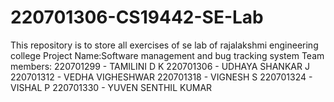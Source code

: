 # 220701306-CS19442-SE-Lab
This repository is to store all exercises of se lab of rajalakshmi engineering college
Project Name:Software management and bug tracking system
Team members:
220701299 - TAMILINI D K 
220701306 - UDHAYA SHANKAR J 
220701312 - VEDHA VIGHESHWAR 
220701318 - VIGNESH S 
220701324 - VISHAL P 
220701330 - YUVEN SENTHIL KUMAR 
